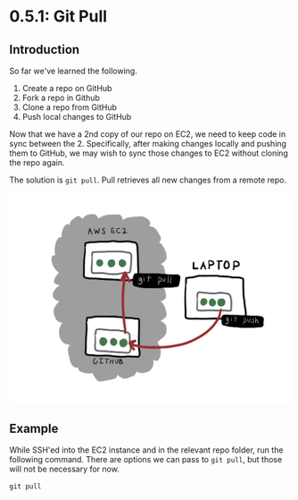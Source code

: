 # 0.5.1: Git Pull

## Introduction

So far we've learned the following.

1. Create a repo on GitHub
2. Fork a repo in Github
3. Clone a repo from GitHub
4. Push local changes to GitHub

Now that we have a 2nd copy of our repo on EC2, we need to keep code in sync between the 2. Specifically, after making changes locally and pushing them to GitHub, we may wish to sync those changes to EC2 without cloning the repo again. 

The solution is `git pull`. Pull retrieves all new changes from a remote repo.

![](../../.gitbook/assets/git-pull.jpg)

## Example

While SSH'ed into the EC2 instance and in the relevant repo folder, run the following command. There are options we can pass to `git pull`, but those will not be necessary for now.

```text
git pull
```

